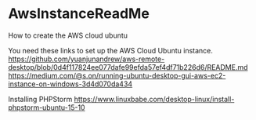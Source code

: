 # AwsInstanceReadMe
How to create the AWS cloud ubuntu 



You need these links to set up the AWS Cloud Ubuntu instance.
https://github.com/yuanjunandrew/aws-remote-desktop/blob/0d4f117824ee077dafe99efda57ef4df71b226d6/README.md
https://medium.com/@s.on/running-ubuntu-desktop-gui-aws-ec2-instance-on-windows-3d4d070da434

Installing PHPStorm
https://www.linuxbabe.com/desktop-linux/install-phpstorm-ubuntu-15-10

